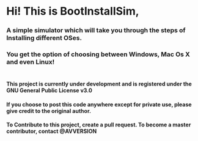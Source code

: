 # Hi! This is BootInstallSim, 
### A simple simulator which will take you through the steps of Installing different OSes.
### You get the option of choosing between Windows, Mac Os X and even Linux!

#
#
#
#
#
#
#### This project is currently under development and is registered under the GNU General Public License v3.0
#### If you choose to post this code anywhere except for private use, please give credit to the original author.
#### To Contribute to this project, create a pull request. To become a master contributor, contact @AVVERSION